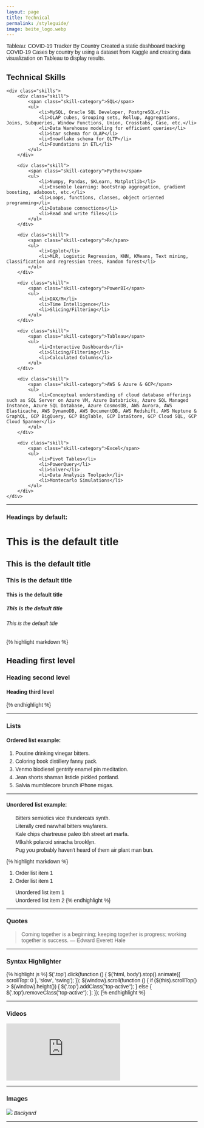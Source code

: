 ```yaml
---
layout: page
title: Technical
permalink: /styleguide/
image: beite_logo.webp
---
```



Tableau: COVID-19 Tracker By Country
Created a static dashboard tracking COVID-19 Cases by country by using a dataset from Kaggle and creating data visualization on Tableau to display results. 
<!DOCTYPE html>
<html>
<head>
    <title>Technical Skills</title>
    <style>
        body { font-family: Arial, sans-serif; }
        .skill-category { font-weight: bold; }
        ul { list-style-type: none; }
        li { margin-bottom: 5px; }
    </style>
</head>
<body>
    <h2>Technical Skills</h2>

    <div class="skills">
        <div class="skill">
            <span class="skill-category">SQL</span>
            <ul>
                <li>MySQL, Oracle SQL Developer, PostgreSQL</li>
                <li>OLAP cubes, Grouping sets, Rollup, Aggregations, Joins, Subqueries, Window Functions, Union, Crosstabs, Case, etc.</li>
                <li>Data Warehouse modeling for efficient queries</li>
                <li>Star schema for OLAP</li>
                <li>Snowflake schema for OLTP</li>
                <li>Foundations in ETL</li>
            </ul>
        </div>

        <div class="skill">
            <span class="skill-category">Python</span>
            <ul>
                <li>Numpy, Pandas, SKLearn, Matplotlib</li>
                <li>Ensemble learning: bootstrap aggregation, gradient boosting, adaboost, etc.</li>
                <li>Loops, functions, classes, object oriented programming</li>
                <li>Database connections</li>
                <li>Read and write files</li>
            </ul>
        </div>

        <div class="skill">
            <span class="skill-category">R</span>
            <ul>
                <li>Ggplot</li>
                <li>MLR, Logistic Regression, KNN, KMeans, Text mining, Classification and regression trees, Random forest</li>
            </ul>
        </div>

        <div class="skill">
            <span class="skill-category">PowerBI</span>
            <ul>
                <li>DAX/M</li>
                <li>Time Intelligence</li>
                <li>Slicing/Filtering</li>
            </ul>
        </div>

        <div class="skill">
            <span class="skill-category">Tableau</span>
            <ul>
                <li>Interactive Dashboards</li>
                <li>Slicing/Filtering</li>
                <li>Calculated Columns</li>
            </ul>
        </div>

        <div class="skill">
            <span class="skill-category">AWS & Azure & GCP</span>
            <ul>
                <li>Conceptual understanding of cloud database offerings such as SQL Server on Azure VM, Azure Databricks, Azure SQL Managed Instance, Azure SQL Database, Azure CosmosDB, AWS Aurora, AWS Elasticache, AWS DynamoDB, AWS DocumentDB, AWS Redshift, AWS Neptune & GraphQL, GCP BigQuery, GCP BigTable, GCP DataStore, GCP Cloud SQL, GCP Cloud Spanner</li>
            </ul>
        </div>

        <div class="skill">
            <span class="skill-category">Excel</span>
            <ul>
                <li>Pivot Tables</li>
                <li>PowerQuery</li>
                <li>Solver</li>
                <li>Data Analysis Toolpack</li>
                <li>Montecarlo Simulations</li>
            </ul>
        </div>
    </div>
</body>
</html>


***

### Headings by default:

# This is the default title
## This is the default title
### This is the default title
#### This is the default title
##### This is the default title
###### This is the default title

{% highlight markdown %}
## Heading first level
### Heading second level
#### Heading third level
{% endhighlight %}

***

### Lists

#### Ordered list example:

1. Poutine drinking vinegar bitters.
2. Coloring book distillery fanny pack.
3. Venmo biodiesel gentrify enamel pin meditation.
4. Jean shorts shaman listicle pickled portland.
5. Salvia mumblecore brunch iPhone migas.

***

#### Unordered list example:

* Bitters semiotics vice thundercats synth.
* Literally cred narwhal bitters wayfarers.
* Kale chips chartreuse paleo tbh street art marfa.
* Mlkshk polaroid sriracha brooklyn.
* Pug you probably haven't heard of them air plant man bun.

{% highlight markdown %}
1. Order list item 1
2. Order list item 1

* Unordered list item 1
* Unordered list item 2
{% endhighlight %}

***

### Quotes

> Coming together is a beginning; keeping together is progress; working together is success. — Edward Everett Hale

***

### Syntax Highlighter

{% highlight js %}
  $('.top').click(function () {
    $('html, body').stop().animate({ scrollTop: 0 }, 'slow', 'swing');
  });
  $(window).scroll(function () {
    if ($(this).scrollTop() > $(window).height()) {
      $('.top').addClass("top-active");
    } else {
      $('.top').removeClass("top-active");
    };
  });
{% endhighlight %}

***

### Videos

<iframe src="https://www.youtube.com/embed/iWowJBRMtpc" frameborder="0" allowfullscreen></iframe>

***

### Images

![]({{site.baseurl}}/images/09.jpg)
*Backyard*

***
